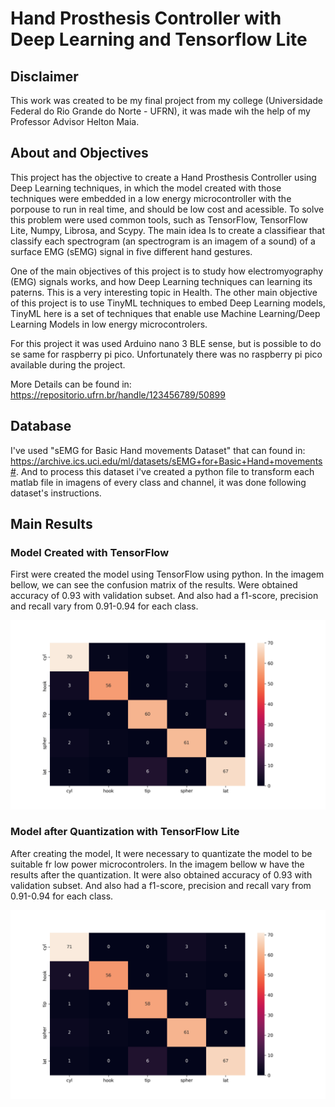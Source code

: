 # Hand Prosthesis Controller with Deep Learning and Tensorflow Lite

## Disclaimer

This work was created to be my final project from my college (Universidade Federal do Rio Grande do Norte - UFRN), it was made wih the help of my Professor Advisor Helton Maia.

## About and Objectives

This project has the objective to create a Hand Prosthesis Controller using Deep Learning techniques, in which the model created with those techniques were embedded in a low energy microcontroller with the porpouse to run in real time, and should be low cost and acessible. To solve this problem were used common tools, such as TensorFlow, TensorFlow Lite, Numpy, Librosa, and Scypy. The main idea Is to create a classifiear that classify each spectrogram (an spectrogram is an imagem of a sound) of a surface EMG (sEMG) signal in five different hand gestures.

One of the main objectives of this project is to study how electromyography (EMG) signals works, and how Deep Learning techniques can learning its paterns. This is a very interesting topic in Health. The other main objective of this project is to use TinyML techniques to embed Deep Learning models, TinyML here is a set of techniques that enable use Machine Learning/Deep Learning Models in low energy microcontrolers.

For this project it was used Arduino nano 3 BLE sense, but is possible to do se same for raspberry pi pico. Unfortunately there was no raspberry pi pico available during the project. 

More Details can be found in: https://repositorio.ufrn.br/handle/123456789/50899

## Database

I've used "sEMG for Basic Hand movements Dataset" that can found in: https://archive.ics.uci.edu/ml/datasets/sEMG+for+Basic+Hand+movements#. And to process this dataset
i've created a python file to transform each matlab file in imagens of every class and channel, it was done following dataset's instructions.

## Main Results

### Model Created with TensorFlow

First were created the model using TensorFlow using python. In the imagem bellow, we can see the confusion matrix of the results. Were obtained accuracy of 0.93 with validation subset. And also had a f1-score, precision and recall vary from 0.91-0.94 for each class.

<p align="center">
  <img src="https://github.com/CommanderErika/Hand-Prosthesis-Controller-with-Deep-Learning-and-Tensorflow-Lite/blob/main/files/matrix_final_ajeitado.png" width="700" heigth = "800" title="Confusion Matrix before Quantization">
</p>

### Model after Quantization with TensorFlow Lite

After creating the model, It were necessary to quantizate the model to be suitable fr low power microcontrolers. In the imagem bellow w have the results after the quantization. It were also obtained accuracy of 0.93 with validation subset. And also had a f1-score, precision and recall vary from 0.91-0.94 for each class.

<p align="center">
  <img src="https://github.com/CommanderErika/Hand-Prosthesis-Controller-with-Deep-Learning-and-Tensorflow-Lite/blob/main/files/matrix_final.png" width="700" heigth = "800" title="Confusion Matrix after Quantization">
</p>
